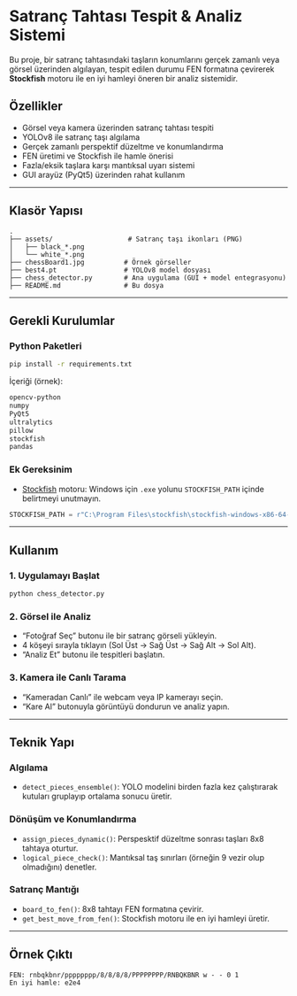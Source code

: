 
# Satranç Tahtası Tespit & Analiz Sistemi

Bu proje, bir satranç tahtasındaki taşların konumlarını gerçek zamanlı veya görsel üzerinden algılayan, tespit edilen durumu FEN formatına çevirerek **Stockfish** motoru ile en iyi hamleyi öneren bir analiz sistemidir.

## Özellikler

-  Görsel veya kamera üzerinden satranç tahtası tespiti
-  YOLOv8 ile satranç taşı algılama
-  Gerçek zamanlı perspektif düzeltme ve konumlandırma
-  FEN üretimi ve Stockfish ile hamle önerisi
-  Fazla/eksik taşlara karşı mantıksal uyarı sistemi
-  GUI arayüz (PyQt5) üzerinden rahat kullanım

---

## Klasör Yapısı

```
.
├── assets/                   # Satranç taşı ikonları (PNG)
│   ├── black_*.png
│   └── white_*.png
├── chessBoard1.jpg          # Örnek görseller
├── best4.pt                 # YOLOv8 model dosyası
├── chess_detector.py        # Ana uygulama (GUI + model entegrasyonu)
├── README.md                # Bu dosya
```

---

## Gerekli Kurulumlar

### Python Paketleri

```bash
pip install -r requirements.txt
```

İçeriği (örnek):
```txt
opencv-python
numpy
PyQt5
ultralytics
pillow
stockfish
pandas
```

### Ek Gereksinim

- [Stockfish](https://stockfishchess.org/download/) motoru: Windows için `.exe` yolunu `STOCKFISH_PATH` içinde belirtmeyi unutmayın.

```python
STOCKFISH_PATH = r"C:\Program Files\stockfish\stockfish-windows-x86-64-avx2.exe"
```

---

## Kullanım

### 1. Uygulamayı Başlat

```bash
python chess_detector.py
```

### 2. Görsel ile Analiz

- “Fotoğraf Seç” butonu ile bir satranç görseli yükleyin.
- 4 köşeyi sırayla tıklayın (Sol Üst → Sağ Üst → Sağ Alt → Sol Alt).
- “Analiz Et” butonu ile tespitleri başlatın.

### 3. Kamera ile Canlı Tarama

- “Kameradan Canlı” ile webcam veya IP kamerayı seçin.
- “Kare Al” butonuyla görüntüyü dondurun ve analiz yapın.

---

## Teknik Yapı

### Algılama

- `detect_pieces_ensemble()`: YOLO modelini birden fazla kez çalıştırarak kutuları gruplayıp ortalama sonucu üretir.

### Dönüşüm ve Konumlandırma

- `assign_pieces_dynamic()`: Perspesktif düzeltme sonrası taşları 8x8 tahtaya oturtur.
- `logical_piece_check()`: Mantıksal taş sınırları (örneğin 9 vezir olup olmadığını) denetler.

### Satranç Mantığı

- `board_to_fen()`: 8x8 tahtayı FEN formatına çevirir.
- `get_best_move_from_fen()`: Stockfish motoru ile en iyi hamleyi üretir.

---

## Örnek Çıktı

```
FEN: rnbqkbnr/pppppppp/8/8/8/8/PPPPPPPP/RNBQKBNR w - - 0 1
En iyi hamle: e2e4
```


